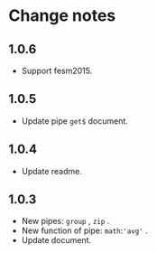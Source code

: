 # Change notes

## 1.0.6
- Support fesm2015.

## 1.0.5
- Update pipe `get$` document.

## 1.0.4
- Update readme.

## 1.0.3

- New pipes: `group` , `zip` .
- New function of pipe: `math`:`'avg'` .
- Update document.
